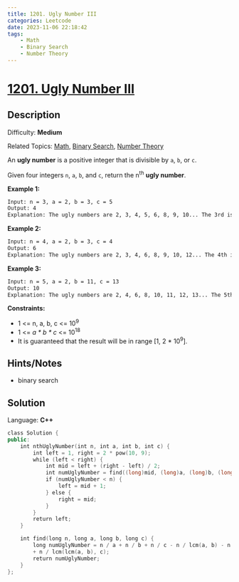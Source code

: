 ```yaml
---
title: 1201. Ugly Number III
categories: Leetcode
date: 2023-11-06 22:18:42
tags:
    - Math
    - Binary Search
    - Number Theory
---
```


# [1201\. Ugly Number III](https://leetcode.com/problems/ugly-number-iii/)

## Description

Difficulty: **Medium**

Related Topics: [Math](https://leetcode.com/tag/https://leetcode.com/tag/math//), [Binary Search](https://leetcode.com/tag/https://leetcode.com/tag/binary-search//), [Number Theory](https://leetcode.com/tag/https://leetcode.com/tag/number-theory//)

An **ugly number** is a positive integer that is divisible by `a`, `b`, or `c`.

Given four integers `n`, `a`, `b`, and `c`, return the n<sup>th</sup> **ugly number**.

**Example 1:**

```bash
Input: n = 3, a = 2, b = 3, c = 5
Output: 4
Explanation: The ugly numbers are 2, 3, 4, 5, 6, 8, 9, 10... The 3rd is 4.
```

**Example 2:**

```bash
Input: n = 4, a = 2, b = 3, c = 4
Output: 6
Explanation: The ugly numbers are 2, 3, 4, 6, 8, 9, 10, 12... The 4th is 6.
```

**Example 3:**

```bash
Input: n = 5, a = 2, b = 11, c = 13
Output: 10
Explanation: The ugly numbers are 2, 4, 6, 8, 10, 11, 12, 13... The 5th is 10.
```

**Constraints:**

* 1 <= n, a, b, c <= 10<sup>9</sup>
* 1 <= *a * b * c* <= 10<sup>18</sup>
* It is guaranteed that the result will be in range [1, 2 * 10<sup>9</sup>].

## Hints/Notes

* binary search

## Solution

Language: **C++**

```C++
class Solution {
public:
    int nthUglyNumber(int n, int a, int b, int c) {
        int left = 1, right = 2 * pow(10, 9);
        while (left < right) {
            int mid = left + (right - left) / 2;
            int numUglyNumber = find((long)mid, (long)a, (long)b, (long)c);
            if (numUglyNumber < n) {
                left = mid + 1;
            } else {
                right = mid;
            }
        }
        return left;
    }

    int find(long n, long a, long b, long c) {
        long numUglyNumber = n / a + n / b + n / c - n / lcm(a, b) - n / lcm(a, c) - n / lcm(b, c) 
        + n / lcm(lcm(a, b), c);
        return numUglyNumber;
    }
};
```
